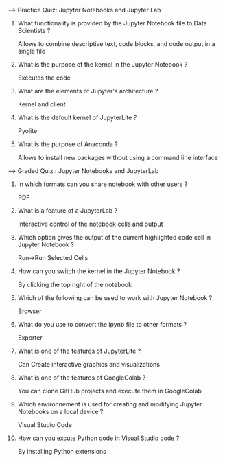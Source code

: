 --> Practice Quiz: Jupyter Notebooks and Jupyter Lab

1. What functionality is provided by the Jupyter Notebook file to Data Scientists ?

    Allows to combine descriptive text, code blocks, and code output in a single file

2. What is the purpose of the kernel in the Jupyter Notebook ?

    Executes the code

3. What are the elements of Jupyter's architecture ?

    Kernel and client

4. What is the defoult kernel of JupyterLite ?

    Pyolite

5. What is the purpose of Anaconda ?

    Allows to install new packages without using a command line interface

--> Graded Quiz : Jupyter Notebooks and JupyterLab

1. In which formats can you share notebook with other users ?

    PDF

2. What is a feature of a JupyterLab ?

    Interactive control of the notebook cells and output

3. Which option gives the output of the current highlighted code cell in Jupyter Notebook ?

    Run->Run Selected Cells

4. How can you switch the kernel in the Jupyter Notebook ?

    By clicking the top right of the notebook

5. Which of the following can be used to work with Jupyter Notebook ?

    Browser

6. What do you use to convert the ipynb file to other formats ?

    Exporter

7. What is one of the features of JupyterLite ?

    Can Create interactive graphics and visualizations

8. What is one of the features of GoogleColab ?

    You can clone GitHub projects and execute them in GoogleColab

9. Which environnement is used for creating and modifying Jupyter Notebooks on a local device ?

    Visual Studio Code

10. How can you excute Python code in Visual Studio code ?

    By installing Python extensions